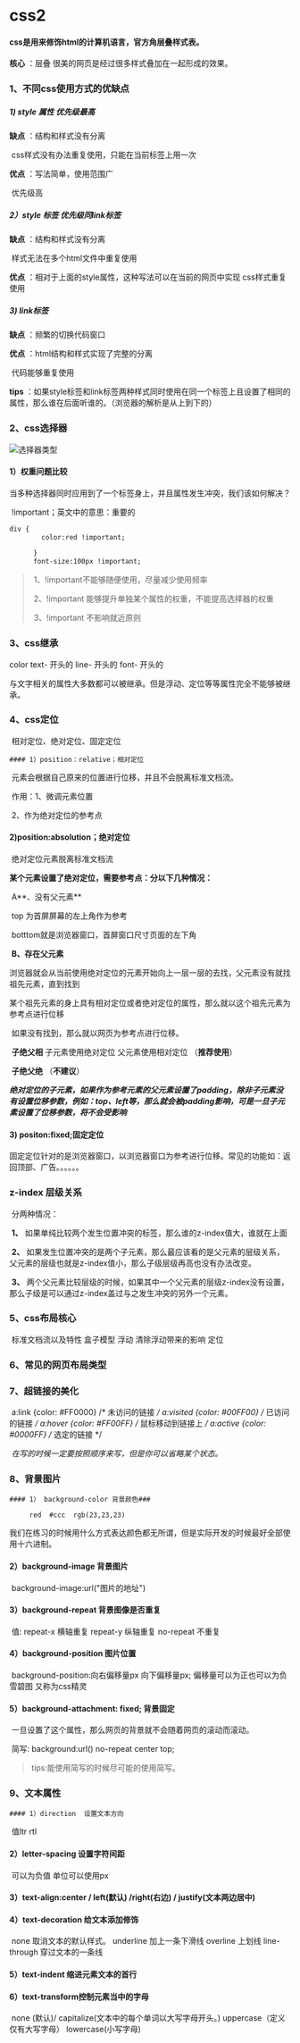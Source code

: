 # css2

#### css是用来修饰html的计算机语言，官方角层叠样式表。

**核心**	：层叠   很美的网页是经过很多样式叠加在一起形成的效果。

### 1、不同css使用方式的优缺点

##### 1) style 属性	 优先级最高

**缺点**	：结构和样式没有分离

​	    css样式没有办法重复使用，只能在当前标签上用一次

**优点**	：写法简单，使用范围广

​	     优先级高

##### 2）style 标签  优先级同link标签

**缺点**	：结构和样式没有分离

​	    样式无法在多个html文件中重复使用

**优点**	：相对于上面的style属性，这种写法可以在当前的网页中实现   css样式重复使用

##### 3) link标签

**缺点**	：频繁的切换代码窗口

**优点**	：html结构和样式实现了完整的分离

​	    代码能够重复使用

**tips**	：如果style标签和link标签两种样式同时使用在同一个标签上且设置了相同的属性，那么谁在后面听谁的。（浏览器的解析是从上到下的）

### 2、css选择器

![选择器类型](D:\一阶段授课\第一周\day03\day03\资料\选择器类型.jpg)   

#### 1）权重问题比较

当多种选择器同时应用到了一个标签身上，并且属性发生冲突，我们该如何解决？

​	!important；英文中的意思：重要的

```html
div {
        color:red !important;

      }
      font-size:100px !important;
```

> ​	1、!important不能够随便使用，尽量减少使用频率
>
> ​	2、!important 能够提升单独某个属性的权重，不能提高选择器的权重
>
> ​	3、!important 不影响就近原则

### 3、css继承

 color    text- 开头的	line- 开头的	font- 开头的

与文字相关的属性大多数都可以被继承。但是浮动、定位等等属性完全不能够被继承。

### 4、css定位

​	相对定位、绝对定位、固定定位

	#### 1）position：relative；相对定位		

​		元素会根据自己原来的位置进行位移，并且不会脱离标准文档流。

​	作用：1、微调元素位置

​		   2、作为绝对定位的参考点

#### 2)position:absolution；绝对定位

​		绝对定位元素脱离标准文档流

**某个元素设置了绝对定位，需要参考点：分以下几种情况：**

​	A**、没有父元素**

​		top 为首屏屏幕的左上角作为参考

​		botttom就是浏览器窗口，首屏窗口尺寸页面的左下角

​	**B、存在父元素**

​		浏览器就会从当前使用绝对定位的元素开始向上一层一层的去找，父元素没有就找祖先元素，直到找到

​		某个祖先元素的身上具有相对定位或者绝对定位的属性，那么就以这个祖先元素为参考点进行位移

​		如果没有找到，那么就以网页为参考点进行位移。

​		**子绝父相**	子元素使用绝对定位 父元素使用相对定位  （**推荐使用**）

​		**子绝父绝**	 （**不建议**）

​	***绝对定位的子元素，如果作为参考元素的父元素设置了padding，除非子元素没有设置位移参数，例如：top、left等，那么就会被padding影响，可是一旦子元素设置了位移参数，将不会受影响***

#### 3)  positon:fixed;固定定位

​	固定定位针对的是浏览器窗口，以浏览器窗口为参考进行位移。常见的功能如：返回顶部、广告。。。。。。

### z-index  层级关系

​	分两种情况：

​	**1、**	如果单纯比较两个发生位置冲突的标签，那么谁的z-index值大，谁就在上面

​	**2、**	如果发生位置冲突的是两个子元素，那么最应该看的是父元素的层级关系，父元素的层级也就是z-index值小，那么子级层级再高也没有办法改变。

​	**3、**	两个父元素比较层级的时候，如果其中一个父元素的层级z-index没有设置，那么子级是可以通过z-index盖过与之发生冲突的另外一个元素。

### 5、css布局核心

​      标准文档流以及特性
      盒子模型
      浮动
      清除浮动带来的影响
      定位

### 6、常见的网页布局类型

### 7、超链接的美化

​	a:link {color: #FF0000}   /* 未访问的链接 */
	a:visited {color: #00FF00}  /* 已访问的链接 */
	a:hover {color: #FF00FF}  /* 鼠标移动到链接上 */
	a:active {color: #0000FF} /* 选定的链接 */

​	*在写的时候一定要按照顺序来写，但是你可以省略某个状态。*

### 8、背景图片

	#### 1）	background-color 背景颜色###

 		 red  #ccc  rgb(23,23,23)

​		我们在练习的时候用什么方式表达颜色都无所谓，但是实际开发的时候最好全部使用十六进制。

#### 2）background-image 背景图片

​	background-image:url("图片的地址")

#### 3）background-repeat 背景图像是否重复

​	值: 	repeat-x 横轴重复
      		repeat-y 纵轴重复 
      		no-repeat 不重复

#### 4）background-position 图片位置

​	background-position:向右偏移量px 向下偏移量px; 偏移量可以为正也可以为负 
雪碧图  又称为css精灵

#### 5）background-attachment: fixed; 背景固定

​	一旦设置了这个属性，那么网页的背景就不会随着网页的滚动而滚动。

​	简写:
  		background:url() no-repeat center top;

> tips:能使用简写的时候尽可能的使用简写。 

### 9、文本属性

	#### 1）direction  设置文本方向

​		值ltr  rtl  

#### 2）letter-spacing 设置字符间距

​	可以为负值 
	单位可以使用px

#### 3）text-align:center / left(默认) /right(右边) / justify(文本两边居中)



#### 4）text-decoration 给文本添加修饰

​	none  取消文本的默认样式。 
	underline 加上一条下滑线
	overline 上划线
	line-through 穿过文本的一条线 

#### 5）text-indent 缩进元素文本的首行



#### 6）text-transform控制元素当中的字母 

​	none (默认)/
	capitalize(文本中的每个单词以大写字母开头。) 
	uppercase（定义仅有大写字母） 
	lowercase(小写字母) 	









